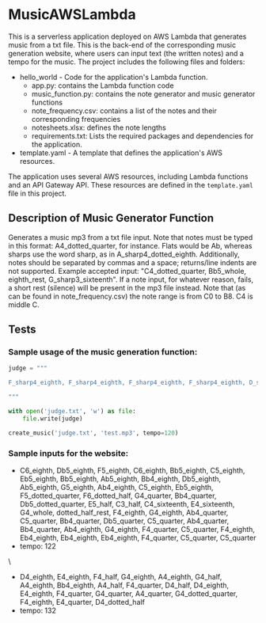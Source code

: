 # MusicAWSLambda

This is a serverless application deployed on AWS Lambda that generates music from a txt file. This is the back-end of the corresponding music generation website, where users can input text (the written notes) and a tempo for the music. The project includes the following files and folders:

- hello_world - Code for the application's Lambda function.
  - app.py: contains the Lambda function code
  - music_function.py: contains the note generator and music generator functions
  - note_frequency.csv: contains a list of the notes and their corresponding frequencies
  - notesheets.xlsx: defines the note lengths
  - requirements.txt: Lists the required packages and dependencies for the application.
- template.yaml - A template that defines the application's AWS resources.

The application uses several AWS resources, including Lambda functions and an API Gateway API. These resources are defined in the `template.yaml` file in this project.

## Description of Music Generator Function
Generates a music mp3 from a txt file input. Note that notes must be typed in this format: 
A4_dotted_quarter, for instance. Flats would be Ab, whereas sharps use the word sharp, as in A_sharp4_dotted_eighth. 
Additionally, notes should be separated by commas and a space; returns/line indents are not supported. 
Example accepted input: "C4_dotted_quarter, Bb5_whole, eighth_rest, G_sharp3_sixteenth". If a note input, for whatever reason, fails, a short rest (silence) will be present in the mp3 file instead. 
Note that (as can be found in note_frequency.csv) the note range is from C0 to B8. C4 is middle C. 

## Tests

### Sample usage of the music generation function:
```python
judge = """

F_sharp4_eighth, F_sharp4_eighth, F_sharp4_eighth, F_sharp4_eighth, D_sharp4_quarter, C_sharp4_eighth, F_sharp4_eighth, F_sharp4_eighth, F_sharp4_eighth, F_sharp4_eighth, G_sharp4_eighth, F_sharp4_quarter, F_sharp4_eighth, A_sharp4_eighth, A_sharp4_eighth, A_sharp4_eighth, B4_quarter, A_sharp4_eighth, G_sharp4_eighth, F_sharp4_eighth, G_sharp4_quarter, G_sharp4_eighth, F_sharp4_eighth, G_sharp4_dotted_eighth, A_sharp4_dotted_eighth, G_sharp4_eighth

"""

with open('judge.txt', 'w') as file:
    file.write(judge)

create_music('judge.txt', 'test.mp3', tempo=120)
```

### Sample inputs for the website:
- C6_eighth, Db5_eighth, F5_eighth, C6_eighth, Bb5_eighth, C5_eighth, Eb5_eighth, Bb5_eighth, Ab5_eighth, Bb4_eighth, Db5_eighth, Ab5_eighth, G5_eighth, Ab4_eighth, C5_eighth, Eb5_eighth, F5_dotted_quarter, F6_dotted_half, G4_quarter, Bb4_quarter, Db5_dotted_quarter, E5_half, C3_half, C4_sixteenth, E4_sixteenth, G4_whole, dotted_half_rest, F4_eighth, G4_eighth, Ab4_quarter, C5_quarter, Bb4_quarter, Db5_quarter, C5_quarter, Ab4_quarter, Bb4_quarter, Ab4_eighth, G4_eighth, F4_quarter, C5_quarter, F4_eighth, Eb4_eighth, Eb4_eighth, Eb4_eighth, F4_quarter, C5_quarter, C5_quarter
- tempo: 122

\

- D4_eighth, E4_eighth, F4_half, G4_eighth, A4_eighth, G4_half, A4_eighth, Bb4_eighth, A4_half, F4_quarter, D4_half, D4_eighth, E4_eighth, F4_quarter, G4_quarter, A4_quarter, G4_dotted_quarter, F4_eighth, E4_quarter, D4_dotted_half
- tempo: 132
